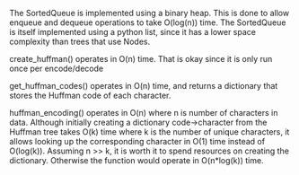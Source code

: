 The SortedQueue is implemented using a binary heap. This is done to allow enqueue and dequeue operations to take O(log(n)) time. The SortedQueue is itself implemented using a python list, since it has a lower space complexity than trees that use Nodes.

create_huffman() operates in O(n) time. That is okay since it is only run once per encode/decode

get_huffman_codes() operates in O(n) time, and returns a dictionary that stores the Huffman code of each character.

huffman_encoding() operates in O(n) where n is number of characters in data. Although initially creating a dictionary code->character from the Huffman tree takes O(k) time where k is the number of unique characters, it allows looking up the corresponding character in O(1) time instead of O(log(k)).
Assuming n >> k, it is worth it to spend resources on creating the dictionary. Otherwise the function would operate in O(n*log(k)) time.
